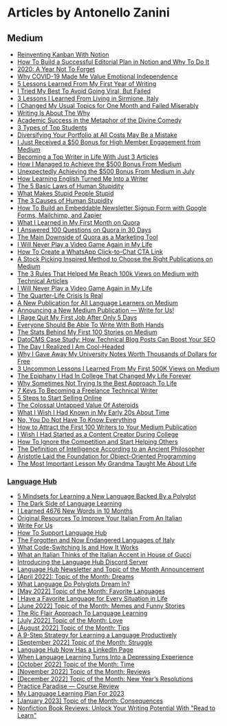 # Articles by Antonello Zanini
## Medium

-   [Reinventing Kanban With Notion](https://medium.com/better-programming/reinventing-kanban-with-notion-2586bb187638)
-   [How To Build a Successful Editorial Plan in Notion and Why To Do It](https://medium.com/feedium/how-to-build-a-successful-editorial-plan-in-notion-and-why-to-do-it-df6c65feeb3)
-   [2020: A Year Not To Forget](https://medium.com/illumination/2020-a-year-not-to-forget-2a3bc1c75b56)
-   [Why COVID-19 Made Me Value Emotional Independence](https://byrslf.co/why-i-value-emotional-independence-4fea3cdd619b)
-   [5 Lessons Learned From My First Year of Writing](https://medium.com/inspired-writer/5-lessons-learned-from-my-first-year-of-writing-5da99c130aca)
-   [I Tried My Best To Avoid Going Viral, But Failed](https://medium.com/inspired-writer/i-tried-my-best-to-avoid-going-viral-but-failed-af76d4f764d3)
-   [3 Lessons I Learned From Living in Sirmione, Italy](https://medium.com/mind-cafe/3-lessons-i-learned-from-living-in-an-unbelievably-beautiful-place-85f2dd65b2b5)
-   [I Changed My Usual Topics for One Month and Failed Miserably](https://medium.com/inspired-writer/i-changed-my-usual-topics-for-one-month-and-failed-miserably-9ec0f4543c2f)
-   [Writing Is About The Why](https://medium.com/inspired-writer/writing-is-about-the-why-f7a550ae339)
-   [Academic Success in the Metaphor of the Divine Comedy](https://medium.com/age-of-awareness/9-steps-to-academic-success-cb44443e2cc7)
-   [3 Types of Top Students](https://medium.com/age-of-awareness/3-types-of-top-students-8b73d067b41e)
-   [Diversifying Your Portfolio at All Costs May Be a Mistake](https://medium.com/the-investors-handbook/diversifying-your-portfolio-at-all-costs-may-be-a-mistake-61fbe11d1b2a)
-   [I Just Received a $50 Bonus for High Member Engagement from Medium](https://medium.com/illumination/i-just-received-a-50-bonus-for-high-member-engagement-from-medium-30a7f836b6d2)
-   [Becoming a Top Writer in Life With Just 3 Articles](https://medium.com/writers-blokke/becoming-a-top-writer-in-life-with-just-3-articles-8775bc45257)
-   [How I Managed to Achieve the $500 Bonus From Medium](https://medium.com/feedium/how-i-managed-to-achieve-the-500-bonus-from-medium-8e0e63babd66)
-   [Unexpectedly Achieving the $500 Bonus From Medium in July](https://medium.com/writers-blokke/unexpectedly-achieving-the-500-bonus-from-medium-in-july-967bd2da3546)
-   [How Learning English Turned Me Into a Writer](https://medium.com/inspired-writer/how-learning-english-turned-me-into-a-writer-19db8e6933f3)
-   [The 5 Basic Laws of Human Stupidity](https://medium.com/mind-cafe/the-5-basic-laws-of-human-stupidity-513de9dd0bd5)
-   [What Makes Stupid People Stupid](https://medium.com/mind-cafe/what-makes-stupid-people-stupid-522028d6569f)
-   [The 3 Causes of Human Stupidity](https://medium.com/mind-cafe/the-3-causes-of-human-stupidity-1e42578fe27e)
-   [How To Build an Embeddable Newsletter Signup Form with Google Forms, Mailchimp, and Zapier](https://bettermarketing.pub/how-to-build-an-embeddable-newsletter-signup-form-with-google-forms-mailchimp-and-zapier-b9e768d250b6)
-   [What I Learned in My First Month on Quora](https://medium.com/better-marketing/what-i-learned-in-my-first-month-on-quora-1551edd55ce8)
-   [I Answered 100 Questions on Quora in 30 Days](https://medium.com/better-marketing/i-answered-100-questions-on-quora-in-30-days-52705b1a9645)
-   [The Main Downside of Quora as a Marketing Tool](https://bettermarketing.pub/the-main-downside-of-quora-as-a-marketing-tool-fa374cdee071)
-   [I Will Never Play a Video Game Again in My Life](https://byrslf.co/i-will-never-play-a-video-game-again-in-my-life-14ff4257bfd8)
-   [How To Create a WhatsApp Click-to-Chat CTA Link](https://bettermarketing.pub/how-to-create-a-whatsapp-click-to-chat-cta-link-3f56d6e6fb33)
-   [A Stock Picking Inspired Method to Choose the Right Publications on Medium](https://medium.com/illumination/a-complete-guide-on-how-to-choose-the-right-publications-a1a9a93507fb)
-   [The 3 Rules That Helped Me Reach 100k Views on Medium with Technical Articles](https://levelup.gitconnected.com/the-3-rules-that-helped-me-reach-100k-views-on-medium-with-technical-articles-f43807b030cf)
-   [I Will Never Play a Video Game Again in My Life](https://byrslf.co/i-will-never-play-a-video-game-again-in-my-life-14ff4257bfd8)
-   [The Quarter-Life Crisis Is Real](https://medium.com/mind-cafe/the-quarter-life-crisis-is-real-b0f835ce066c)
-   [A New Publication for All Language Learners on Medium](https://medium.com/illumination/a-new-publication-for-all-language-learners-on-medium-e99de3fbe240)
-   [Announcing a New Medium Publication — Write for Us!](https://medium.com/feedium/announcing-a-new-medium-publication-write-for-us-a3e22ce6c33b)
-   [I Rage Quit My First Job After Only 5 Days](https://medium.com/illumination/i-rage-quit-my-first-job-after-only-5-days-d3213c60f94c)
-   [Everyone Should Be Able To Write With Both Hands](https://medium.com/inspired-writer/everyone-should-be-able-to-write-with-both-hands-9f9a1bf8b202)
-   [The Stats Behind My First 100 Stories on Medium](https://medium.com/feedium/the-stats-behind-my-first-100-stories-on-medium-66f949f69f84)
-   [DatoCMS Case Study: How Technical Blog Posts Can Boost Your SEO](https://medium.com/feedium/datocms-case-study-how-technical-blog-posts-can-boost-your-seo-93ed30d36b0d)
-   [The Day I Realized I Am Cool-Headed](https://byrslf.co/the-day-i-realized-i-am-cold-blooded-44b73c5f89b2)
-   [Why I Gave Away My University Notes Worth Thousands of Dollars for Free](https://byrslf.co/why-i-gave-away-my-university-notes-worth-thousands-of-dollars-for-free-d715997c631c)
-   [3 Uncommon Lessons I Learned From My First 500K Views on Medium](https://medium.com/feedium/3-uncommon-lessons-i-learned-from-my-first-500k-views-on-medium-64a673e72f91)
-   [The Epiphany I Had In College That Changed My Life Forever](https://byrslf.co/the-epiphany-i-had-in-college-that-changed-my-life-forever-fc544fa3b91c)
-   [Why Sometimes Not Trying Is the Best Approach To Life](https://betterhumans.pub/why-sometimes-not-trying-is-the-best-approach-to-life-92d3e1dffa3c)
-   [7 Keys To Becoming a Freelance Technical Writer](https://levelup.gitconnected.com/7-keys-to-becoming-a-freelance-technical-writer-6edd7f40f958)
-   [5 Steps to Start Selling Online](https://medium.com/illumination/5-steps-to-start-selling-online-413539bcb1ba)
-   [The Colossal Untapped Value Of Asteroids](https://medium.com/predict/the-colossal-untapped-value-of-asteroids-d1a59ef41014)
-   [What I Wish I Had Known in My Early 20s About Time](https://byrslf.co/what-i-wish-i-had-known-in-my-early-20s-about-time-f586ed04067e)
-   [No, You Do Not Have To Know Everything](https://betterhumans.pub/no-you-do-not-have-to-know-everything-c04098a3d51c)
-   [How to Attract the First 100 Writers to Your Medium Publication](https://medium.com/feedium/how-to-attract-the-first-100-writers-to-your-medium-publication-1fa191264885)
-   [I Wish I Had Started as a Content Creator During College](https://byrslf.co/i-wish-i-had-started-as-a-content-creator-during-college-50922f2ee1)
-   [How To Ignore the Competition and Start Helping Others](https://byrslf.co/how-to-ignore-the-competition-and-start-helping-others-e3bd70bcd884)
-   [The Definition of Intelligence According to an Ancient Philosopher](https://medium.com/mind-cafe/the-definition-of-intelligence-according-to-an-ancient-philosopher-59544ba35cef)
-   [Aristotle Laid the Foundation for Object-Oriented Programming](https://levelup.gitconnected.com/aristotle-laid-the-foundation-for-object-oriented-programming-c8ce840e8380)
-   [The Most Important Lesson My Grandma Taught Me About Life](https://medium.com/mind-cafe/the-most-important-lesson-my-grandma-taught-me-about-life-a5294e479428)

### [Language Hub](https://medium.com/language-hub)
-   [5 Mindsets for Learning a New Language Backed By a Polyglot](https://medium.com/language-lab/5-mindsets-for-learning-a-new-language-backed-by-a-polyglot-6c24196de6a5)
-   [The Dark Side of Language Learning](https://medium.com/language-lab/the-dark-side-of-language-learning-aeb226949124)
-   [I Learned 4676 New Words in 10 Months](https://medium.com/language-lab/i-learned-4676-new-words-in-10-months-9787aed45975)
-   [Original Resources To Improve Your Italian From An Italian](https://medium.com/language-lab/original-resources-to-improve-your-italian-from-an-italian-ecc6e971ad92)
-   [Write For Us](https://medium.com/language-hub/write-for-us-893140e5ab6f)
-   [How To Support Language Hub](https://medium.com/language-hub/how-to-support-language-hub-dbef01de50be)
-   [The Forgotten and Now Endangered Languages of Italy](https://medium.com/language-hub/the-forgotten-and-now-endangered-languages-of-italy-24cec12adc4)
-   [What Code-Switching Is and How It Works](https://antozanini.medium.com/start-here-5c7a7fa2bc45)
-   [What an Italian Thinks of the Italian Accent in House of Gucci](https://medium.com/language-hub/what-an-italian-thinks-of-the-italian-accent-in-house-of-gucci-7cd380c07edf)
-   [Introducing the Language Hub Discord Server](https://medium.com/language-hub/introducing-the-language-hub-discord-server-232c2ecc734)
-   [Language Hub Newsletter and Topic of the Month Announcement](https://medium.com/language-hub/language-hub-newsletter-and-topic-of-the-month-announcement-54495f18dc2c)
-   [[April 2022]: Topic of the Month: Dreams](https://medium.com/language-hub/april-2022-topic-of-the-month-dreams-f9b4407db345)
-   [What Language Do Polyglots Dream In?](https://medium.com/language-hub/what-language-do-polyglots-dream-in-7190517afff)
-   [[May 2022] Topic of the Month: Favorite Languages](https://medium.com/language-hub/may-2022-topic-of-the-month-favorite-languages-fe1470361bfb)
-   [I Have a Favorite Language for Every Situation in Life](https://medium.com/language-hub/i-have-a-favorite-language-for-every-situation-in-life-fee63fac6414)
-   [[June 2022] Topic of the Month: Memes and Funny Stories](https://medium.com/language-hub/june-2022-topic-of-the-month-memes-and-funny-stories-149752f0efa3)
-   [The Ric Flair Approach To Language Learning](https://medium.com/language-hub/the-ric-flair-approach-to-language-learning-a356fe85e971)
-   [[July 2022] Topic of the Month: Love](https://medium.com/language-hub/july-2022-topic-of-the-month-love-1292600ccf9c)
-   [[August 2022] Topic of the Month: Tips](https://medium.com/language-hub/august-2022-topic-of-the-month-tips-2944b94fc349)
-   [A 9-Step Strategy for Learning a Language Productively](https://medium.com/language-hub/a-9-step-strategy-for-learning-a-language-productively-654a8f93827f)
-   [[September 2022] Topic of the Month: Struggle](https://medium.com/language-hub/september-2022-topic-of-the-month-struggle-51f3dacf89a6)
-   [Language Hub Now Has a LinkedIn Page](https://medium.com/language-hub/language-hub-now-has-a-linkedin-page-726d7a6b2c36)
-   [When Language Learning Turns Into a Depressing Experience](https://medium.com/language-hub/when-language-learning-turns-into-a-depressing-experience-79cbf13bb212)
-   [[October 2022] Topic of the Month: Time](https://medium.com/language-hub/october-2022-topic-of-the-month-time-9bbe4cb92a3b)
-   [[November 2022] Topic of the Month: Reviews](https://medium.com/language-hub/november-2022-topic-of-the-month-reviews-9ad38627ce25)
-   [[December 2022] Topic of the Month: New Year’s Resolutions](https://medium.com/language-hub/december-2022-topic-of-the-month-new-years-resolutions-dc469d5e4f8a)
-   [Practice Paradise — Course Review](https://medium.com/language-hub/practice-paradise-course-review-cc6f2dfbfe71)
-   [My Language Learning Plan For 2023](https://medium.com/language-hub/my-language-learning-plan-for-2023-1f09a674be47)
-   [[January 2023] Topic of the Month: Consequences](https://medium.com/language-hub/january-2023-topic-of-the-month-consequences-a3f360ad0271)
-   [Nonfiction Book Reviews: Unlock Your Writing Potential With "Read to Learn"](https://antozanini.medium.com/nonfiction-book-reviews-unlock-your-writing-potential-with-read-to-learn-85f8c3461350)
